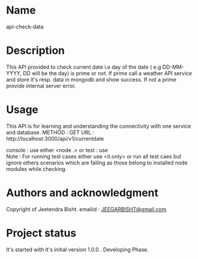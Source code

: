 # Name

api-check-data

# Description

This API provided to check current date i.e day of the date ( e.g DD-MM-YYYY, DD will be the day) is prime or not. If prime call a weather API service and store it's resp. data in mongodb and show success. If not a prime provide internal server error.

# Usage

This API is for learning and understanding the connectivity with one service and database.
METHOD : GET
URL : http://localhost:3000/api/v1/currentdate

console : use either <node .> or <npm start>
test : use <npm test>  
Note : For running test cases either use <it.only> or run all test caes but ignore others scenarios which are failing as those belong to installed node modules while checking.

# Authors and acknowledgment

Copyright of Jeetendra Bisht. emailid : JEEGARBISHT@gmail.com

# Project status

It's started with it's initial version 1.0.0 . Developing Phase.
